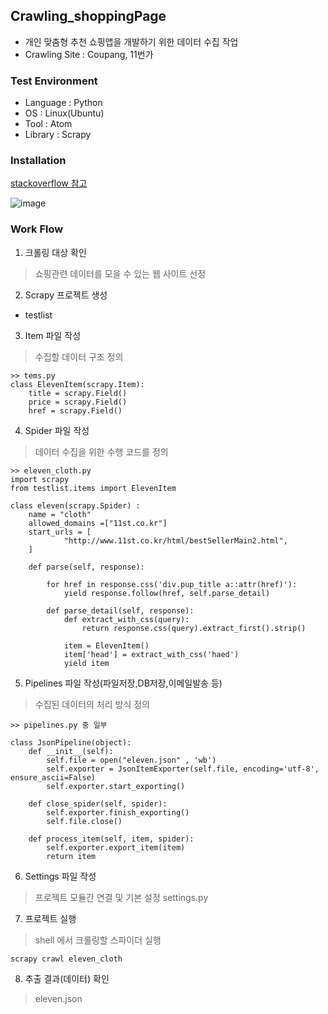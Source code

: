 ## Crawling_shoppingPage

- 개인 맞춤형 추천 쇼핑앱을 개발하기 위한 데이터 수집 작업
- Crawling Site : Coupang, 11번가

### Test Environment

- Language : Python
- OS : Linux(Ubuntu)
- Tool : Atom
- Library : Scrapy

### Installation

[stackoverflow 참고](https://stackoverflow.com/questions/22556965/how-to-install-scrapy-on-ubuntu)

![image](https://user-images.githubusercontent.com/33097467/41509890-190dd11a-7296-11e8-93d7-06c33cc97c09.png)

### Work Flow  

1. 크롤링 대상 확인
> 쇼핑관련 데이터를 모을 수 있는 웹 사이트 선정

2. Scrapy 프로젝트 생성
  - testlist

3. Item 파일 작성
> 수집할 데이터 구조 정의
```
>> tems.py
class ElevenItem(scrapy.Item):
    title = scrapy.Field()
    price = scrapy.Field()
    href = scrapy.Field()
```

4. Spider 파일 작성
> 데이터 수집을 위한 수행 코드를 정의
```
>> eleven_cloth.py
import scrapy
from testlist.items import ElevenItem

class eleven(scrapy.Spider) :
    name = "cloth"
    allowed_domains =["11st.co.kr"]
    start_urls = [
            "http://www.11st.co.kr/html/bestSellerMain2.html",
    ]

    def parse(self, response):

        for href in response.css('div.pup_title a::attr(href)'):
            yield response.follow(href, self.parse_detail)

        def parse_detail(self, response):
            def extract_with_css(query):
                return response.css(query).extract_first().strip()

            item = ElevenItem()
            item['head'] = extract_with_css('haed')
            yield item
```

5. Pipelines 파일 작성(파일저장,DB저장,이메일발송 등)
> 수집된 데이터의 처리 방식 정의
```
>> pipelines.py 중 일부

class JsonPipeline(object):
    def __init__(self):
        self.file = open("eleven.json" , 'wb')
        self.exporter = JsonItemExporter(self.file, encoding='utf-8', ensure_ascii=False)
        self.exporter.start_exporting()

    def close_spider(self, spider):
        self.exporter.finish_exporting()
        self.file.close()

    def process_item(self, item, spider):
        self.exporter.export_item(item)
        return item
```

6. Settings 파일 작성
> 프로젝트 모듈간 연결 및 기본 설정
> settings.py


7. 프로젝트 실행
> shell 에서 크롤링할 스파이더 실행

```
scrapy crawl eleven_cloth
```

8. 추출 결과(데이터) 확인
> eleven.json
